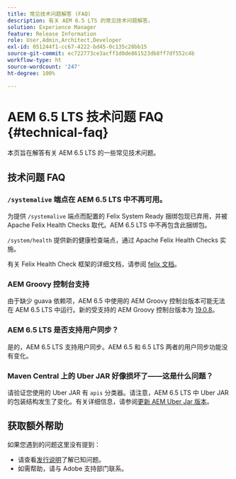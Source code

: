 ```yaml
---
title: 常见技术问题解答 (FAQ)
description: 有关 AEM 6.5 LTS 的常见技术问题解答。
solution: Experience Manager
feature: Release Information
role: User,Admin,Architect,Developer
exl-id: 051244f1-cc67-4222-bd45-0c135c28bb15
source-git-commit: ec722773ce3acff1d0de861523db8ff7df552c4b
workflow-type: ht
source-wordcount: '247'
ht-degree: 100%

---
```


# AEM 6.5 LTS 技术问题 FAQ {#technical-faq}

本页旨在解答有关 AEM 6.5 LTS 的一些常见技术问题。

## 技术问题 FAQ

### `/systemalive` 端点在 AEM 6.5 LTS 中不再可用。

为提供 `/systemalive` 端点而配置的 Felix System Ready 捆绑包现已弃用，并被 Apache Felix Health Checks 取代。AEM 6.5 LTS 中不再包含此捆绑包。

`/system/health` 提供新的健康检查端点，通过 Apache Felix Health Checks 实施。

有关 Felix Health Check 框架的详细文档，请参阅 [felix 文档](https://github.com/apache/felix-dev/blob/master/healthcheck/README.md)。

### AEM Groovy 控制台支持

由于缺少 guava 依赖项，AEM 6.5 中使用的 AEM Groovy 控制台版本可能无法在 AEM 6.5 LTS 中运行。新的受支持的 AEM Groovy 控制台版本为 [19.0.8](https://mvnrepository.com/artifact/be.orbinson.aem/aem-groovy-console/19.0.8)。

### AEM 6.5 LTS 是否支持用户同步？

是的，AEM 6.5 LTS 支持用户同步。AEM 6.5 和 6.5 LTS 两者的用户同步功能没有变化。

### Maven Central 上的 Uber JAR 好像损坏了——这是什么问题？

请验证您使用的 Uber JAR 有 `apis` 分类器。请注意，AEM 6.5 LTS 中 Uber JAR 的包装结构发生了变化。有关详细信息，请参阅[更新 AEM Uber Jar 版本](/help/sites-deploying/upgrading-code-and-customizations.md#update-the-aem-uber-jar-version)。

## 获取额外帮助

如果您遇到的问题这里没有提到：
* 请查看[发行说明](/help/release-notes/release-notes.md)了解已知问题。
* 如需帮助，请与 Adobe 支持部门联系。
